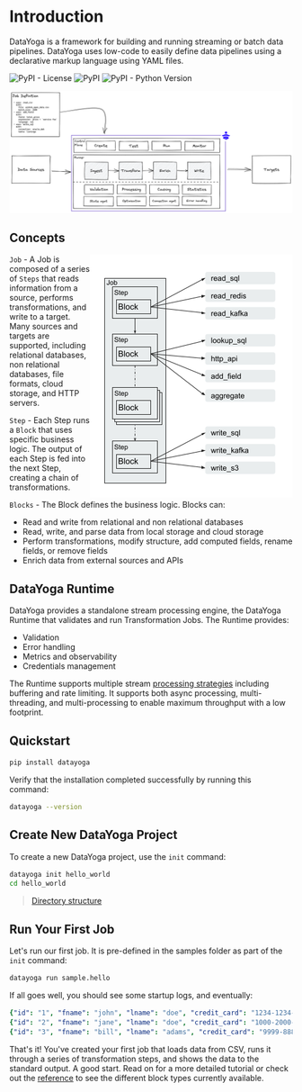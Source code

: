 # Introduction

DataYoga is a framework for building and running streaming or batch data pipelines. DataYoga uses low-code to easily define data pipelines using a declarative markup language using YAML files.

![PyPI - License](https://img.shields.io/pypi/l/datayoga)
![PyPI](https://img.shields.io/pypi/v/datayoga)
![PyPI - Python Version](https://img.shields.io/pypi/pyversions/datayoga)

![DataYoga overview](docs/images/datayoga-overview.png "DataYoga Overview")

## Concepts

<img align="right" src="docs/images/datayoga-job.png" />

`Job` - A Job is composed of a series of `Steps` that reads information from a source, performs transformations, and write to a target. Many sources and targets are supported, including relational databases, non relational databases, file formats, cloud storage, and HTTP servers.

`Step` - Each Step runs a `Block` that uses specific business logic. The output of each Step is fed into the next Step, creating a chain of transformations.

`Blocks` - The Block defines the business logic. Blocks can:

- Read and write from relational and non relational databases
- Read, write, and parse data from local storage and cloud storage
- Perform transformations, modify structure, add computed fields, rename fields, or remove fields
- Enrich data from external sources and APIs

## DataYoga Runtime

DataYoga provides a standalone stream processing engine, the DataYoga Runtime that validates and run Transformation Jobs. The Runtime provides:

- Validation
- Error handling
- Metrics and observability
- Credentials management

The Runtime supports multiple stream [processing strategies](docs/processing-strategies.md) including buffering and rate limiting.
It supports both async processing, multi-threading, and multi-processing to enable maximum throughput with a low footprint.

## Quickstart

```bash
pip install datayoga
```

Verify that the installation completed successfully by running this command:

```bash
datayoga --version
```

## Create New DataYoga Project

To create a new DataYoga project, use the `init` command:

```bash
datayoga init hello_world
cd hello_world
```

> [Directory structure](https://datayoga-io.github.io/datayoga/directory-structure.html)

## Run Your First Job

Let's run our first job. It is pre-defined in the samples folder as part of the `init` command:

```bash
datayoga run sample.hello
```

If all goes well, you should see some startup logs, and eventually:

```yaml
{"id": "1", "fname": "john", "lname": "doe", "credit_card": "1234-1234-1234-1234", "country_code": "972", "country_name": "israel", "gender": "M", "full_name": "John Doe", "greeting": "Hello Mr. John Doe"}
{"id": "2", "fname": "jane", "lname": "doe", "credit_card": "1000-2000-3000-4000", "country_code": "972", "country_name": "israel", "gender": "F", "full_name": "Jane Doe", "greeting": "Hello Ms. Jane Doe"}
{"id": "3", "fname": "bill", "lname": "adams", "credit_card": "9999-8888-7777-666", "country_code": "1", "country_name": "usa", "gender": "M", "full_name": "Bill Adams", "greeting": "Hello Mr. Bill Adams"}
```

That's it! You've created your first job that loads data from CSV, runs it through a series of transformation steps, and shows the data to the standard output. A good start. Read on for a more detailed tutorial or check out the [reference](https://datayoga-io.github.io/datayoga/reference/blocks.html) to see the different block types currently available.
